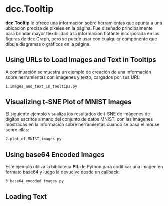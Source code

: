 # dcc.Tooltip

**dcc.Tooltip** le ofrece una información sobre herramientas que apunta a una ubicación precisa de píxeles en la página. Fue diseñado principalmente para brindar mayor flexibilidad a la información flotante incorporada en las figuras de dcc.Graph, pero se puede usar con cualquier componente que dibuje diagramas o gráficos en la página.

## Using URLs to Load Images and Text in Tooltips

A continuación se muestra un ejemplo de creación de una información sobre herramientas con imágenes y texto, cargados por sus URL:

```bash
1.images_and_text_in_tooltips.py
```

## Visualizing t-SNE Plot of MNIST Images

El siguiente ejemplo visualiza los resultados de t-SNE de imágenes de dígitos escritos a mano del conjunto de datos MNIST, con las imágenes mostradas en la información sobre herramientas cuando se pasa el mouse sobre ellas:

```bash
2.plot_of_MNIST_images.py
```

## Using base64 Encoded Images

Este ejemplo utiliza la biblioteca **PIL** de Python para codificar una imagen en formato base64 y luego la devuelve desde un callback:

```bash
3.base64_encoded_images.py
```

## Loading Text







